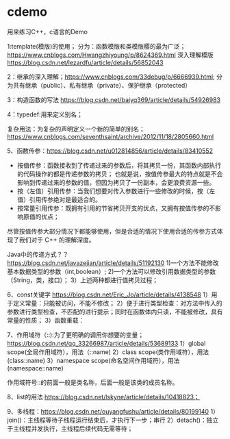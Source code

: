 # cdemo

用来练习C++，c语言的Demo

1:template(模版)的使用；
分为：函数模版和类模版樱的最为广泛；
https://www.cnblogs.com/Hwangzhiyoung/p/8624369.html
深入理解模版
https://blog.csdn.net/lezardfu/article/details/56852043

2：继承的深入理解；https://www.cnblogs.com/33debug/p/6666939.html;
分为共有继承（public）、私有继承（private）、保护继承（protected）

3：构造函数的写法
https://blog.csdn.net/baiyq369/article/details/54926983

4：typedef:用来定义别名；

复杂用法：为复杂的声明定义一个新的简单的别名；
https://www.cnblogs.com/seventhsaint/archive/2012/11/18/2805660.html

5、函数传参：https://blog.csdn.net/u012814856/article/details/83410552
- 按值传参：函数接收到了传递过来的参数后，将其拷贝一份，其函数内部执行的代码操作的都是传递参数的拷贝；
           也就是说，按值传参最大的特点就是不会影响到传递过来的参数的值，但因为拷贝了一份副本，会更浪费资源一些。
- 按（左值）引用传参：当我们想要对传入参数进行一些修改的时候，按（左值）引用传参绝对是最适合的。
- 按常量引用传参：既拥有引用的节省拷贝开支的优点，又拥有按值传参的不影响原值的优点；

尽管按值传参大部分情况下都能够使用，但是合适的情况下使用合适的传参方式体现了我们对于 C++ 的理解深度。

Java中的传递方式？？https://blog.csdn.net/javazejian/article/details/51192130
1)一个方法不能修改基本数据类型的参数（int,boolean）;
2)一个方法可以修改引用数据类型的参数（String，类，接口）；
3）上述两种都进行值拷贝过程；

6、const关键字  https://blog.csdn.net/Eric_Jo/article/details/4138548
1）用于定义常量：只能被访问，不能不修改；
2）便于进行类型检查：对方法中传入的参数进行类型检查，不匹配的进行提示；同时在函数体内只读，不能被修改，具有常量的性质；
3）函数重载：

7、作用域符（::):为了更明确的调用你想要的变量；https://blog.csdn.net/qq_33266987/article/details/53689133
1）global scope(全局作用域符），用法（::name)
2）class scope(类作用域符），用法(class::name)
3）namespace scope(命名空间作用域符），用法(namespace::name)

作用域符号::的前面一般是类名称，后面一般是该类的成员名称。

8、list的用法 https://blog.csdn.net/lskyne/article/details/10418823；

9、多线程：https://blog.csdn.net/ouyangfushu/article/details/80199140
1）join()：主线程等待子线程运行结束后，才执行下一步；串行
2）detach()：独立于主线程并发执行，主线程后续代码无需等待；



